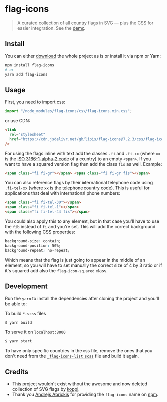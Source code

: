 # flag-icons

> A curated collection of all country flags in SVG — plus the CSS for easier integration. See the [demo](https://flagicons.lipis.dev).

## Install

You can either [download](https://github.com/lipis/flag-icons/archive/main.zip) the whole project as is or install it via npm or Yarn:

```bash
npm install flag-icons
# or
yarn add flag-icons
```

## Usage

First, you need to import css:

```js
import "/node_modules/flag-icons/css/flag-icons.min.css";
```

or use CDN:

```html
<link
  rel="stylesheet"
  href="https://cdn.jsdelivr.net/gh/lipis/flag-icons@7.2.3/css/flag-icons.min.css"
/>
```

For using the flags inline with text add the classes `.fi` and `.fi-xx` (where `xx` is the [ISO 3166-1-alpha-2 code](https://www.iso.org/obp/ui/#search/code/) of a country) to an empty `<span>`. If you want to have a squared version flag then add the class `fis` as well. Example:

```html
<span class="fi fi-gr"></span> <span class="fi fi-gr fis"></span>
```

You can also reference flags by their international telephone code using `.fi-tel-xx` (where `xx` is the telephone country code). This is useful for applications that deal with international phone numbers:

```html
<span class="fi fi-tel-30"></span>
<span class="fi fi-tel-1"></span>
<span class="fi fi-tel-44 fis"></span>
```

You could also apply this to any element, but in that case you'll have to use the `fib` instead of `fi` and you're set. This will add the correct background with the following CSS properties:

```css
background-size: contain;
background-position: 50%;
background-repeat: no-repeat;
```

Which means that the flag is just going to appear in the middle of an element, so you will have to set manually the correct size of 4 by 3 ratio or if it's squared add also the `flag-icon-squared` class.

## Development

Run the `yarn` to install the dependencies after cloning the project and you'll be able to:

To build `*.scss` files

```bash
$ yarn build
```

To serve it on `localhost:8000`

```bash
$ yarn start
```

To have only specific countries in the css file, remove the ones that you don't need from the [`_flag-icons-list.scss`](sass/_flag-icons-list.scss) file and build it again.

## Credits

- This project wouldn't exist without the awesome and now deleted collection of SVG flags by [koppi](https://github.com/koppi).
- Thank you [Andrejs Abrickis](https://twitter.com/andrejsabrickis) for providing the `flag-icons` name on [npm](https://www.npmjs.com/package/flag-icons).